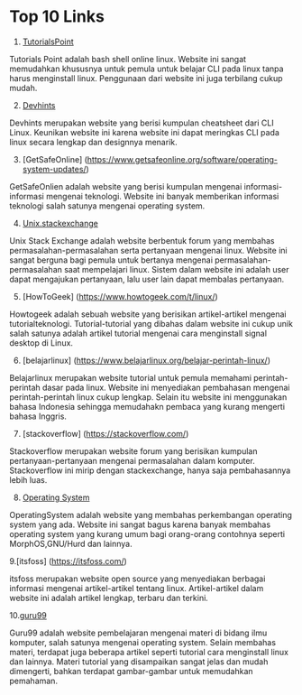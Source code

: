 # Top 10 Links

1. [TutorialsPoint](https://www.tutorialspoint.com/unix_terminal_online.php)

Tutorials Point adalah bash shell online linux. Website ini sangat memudahkan
khususnya untuk pemula untuk belajar CLI pada linux tanpa harus menginstall linux. Penggunaan dari website ini juga terbilang cukup mudah.

2. [Devhints](https://devhints.io/bash)

Devhints merupakan website yang berisi kumpulan cheatsheet dari CLI Linux. Keunikan website ini karena website ini dapat meringkas CLI pada linux secara lengkap dan designnya menarik.

3. [GetSafeOnline] (https://www.getsafeonline.org/software/operating-system-updates/)

GetSafeOnlien adalah website yang berisi kumpulan mengenai informasi-informasi mengenai teknologi. Website ini banyak memberikan informasi teknologi salah satunya mengenai operating system.

4. [Unix.stackexchange](https://unix.stackexchange.com/)

Unix Stack Exchange adalah website berbentuk forum yang membahas permasalahan-permasalahan serta pertanyaan mengenai linux. Website ini sangat berguna bagi pemula untuk bertanya mengenai permasalahan-permasalahan saat mempelajari linux. Sistem dalam website ini adalah user dapat mengajukan pertanyaan, lalu user lain dapat membalas pertanyaan.

5. [HowToGeek] (https://www.howtogeek.com/t/linux/)

Howtogeek adalah sebuah website yang berisikan artikel-artikel mengenai tutorialteknologi. Tutorial-tutorial yang dibahas dalam website ini cukup unik salah satunya adalah artikel tutorial mengenai cara menginstall signal desktop di Linux.

6. [belajarlinux] (https://www.belajarlinux.org/belajar-perintah-linux/)

Belajarlinux merupakan website tutorial untuk pemula memahami perintah-perintah dasar pada linux. Website ini menyediakan pembahasan mengenai perintah-perintah linux cukup lengkap. Selain itu website ini menggunakan bahasa Indonesia sehingga memudahakn pembaca yang kurang mengerti bahasa Inggris.

7. [stackoverflow] (https://stackoverflow.com/)

Stackoverflow merupakan website forum yang berisikan kumpulan pertanyaan-pertanyaan mengenai permasalahan dalam komputer. Stackoverflow ini mirip dengan stackexchange, hanya saja pembahasannya lebih luas.

8. [Operating System](https://www.operating-system.org/index.html)

OperatingSystem adalah website yang membahas perkembangan operating system yang ada. Website ini sangat bagus karena banyak membahas operating system yang kurang umum bagi orang-orang  contohnya seperti MorphOS,GNU/Hurd dan lainnya.

9.[itsfoss] (https://itsfoss.com/)

itsfoss merupakan website open source yang menyediakan berbagai informasi mengenai artikel-artikel tentang linux. Artikel-artikel dalam website ini adalah artikel lengkap, terbaru dan terkini.

10.[guru99](https://www.guru99.com/install-linux.html)

Guru99 adalah website pembelajaran mengenai materi di bidang ilmu komputer, salah satunya mengenai operating system. Selain membahas materi, terdapat juga beberapa artikel seperti tutorial cara menginstall linux dan lainnya. Materi tutorial yang disampaikan sangat jelas dan mudah dimengerti, bahkan terdapat gambar-gambar untuk memudahkan pemahaman.
